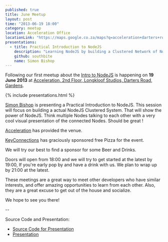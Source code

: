 ```yaml
---
published: true
title: June Meetup
layout: post
time: "2013-06-19 18:00"
category: meetup
location: Acceleration Office
locationLink: "https://maps.google.co.za/maps?q=acceleration+darters+road+cape+town&ie=UTF-8&ei=z92xUevyK66f7AaS0IDwBg&ved=0CAsQ_AUoAg"
presentations: 
  - title: Practical Introduction to NodeJS
    description: "Learning NodeJS by building a Clustered Network of NodeJS Instances. In a hour or two !"
    github: southbite
    name: Simon Bishop
---
```


Following our first meetup about the [Intro to NodeJS](http://johanndutoit.net/presentations/2013/05/node-meetup-intro-29-may-2013/index.html) is happening on __19 June 2013__ at [Acceleration, 2nd Floor, Longkloof Studios, Darters Road, Gardens](https://maps.google.co.za/maps?q=acceleration+darters+road+cape+town&ie=UTF-8&ei=z92xUevyK66f7AaS0IDwBg&ved=0CAsQ_AUoAg).

{% include presentations.html %}

[Simon Bishop](https://github.com/southbite) is presenting a Practical Introduction to NodeJS. This session will focus on building a actual NodeJS Clustered System. That will show the power of NodeJS. Think multiple Nodes talking to each other with a very cool visual presentation of the connected Nodes. Should be great !

[Acceleration](http://www.acceleration.biz/) has provided the venue.

[KeyConnections](http://www.keyconnections.co.za/) has graciously sponsored free Pizza for the event.

We will try our best to find a sponsor for some Beer and Drinks.

Doors will open from 18:00 and we will try to get started at the latest by 19:00, If you're early pop by and have a drink with us. We plan to wrap up by 21:00 at the latest.

These meetings are a great way to meet other developers who have similar interests, and offer amazing opportunities to learn from each other. Also, they are a great excuse to get out of the house and socialize.

We hope to see you there!

--

Source Code and Presentation:
* [Source Code for Presentation](https://github.com/NodeCPT/Meetup-June-2013/)
* [Presentation](https://github.com/NodeCPT/Meetup-June-2013/raw/master/doc/hands%20on%20node.pptx)
